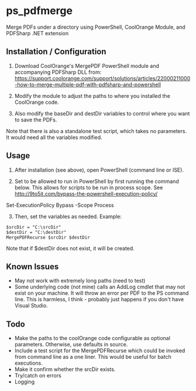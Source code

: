 # ps_pdfmerge
Merge PDFs under a directory using PowerShell, CoolOrange Module, and PDFSharp .NET extension

Installation / Configuration
----------------------------
1. Download CoolOrange's MergePDF PowerShell module and accompanying PDFSharp DLL from:
https://support.coolorange.com/support/solutions/articles/22000211000-how-to-merge-multiple-pdf-with-pdfsharp-and-powershell

2. Modify the module to adjust the paths to where you installed the CoolOrange code.

3. Also modify the baseDir and destDir variables to control where you want to save the PDFs.

Note that there is also a standalone test script, which takes no parameters. It would need all the variables modified.

Usage
-----

1. After installation (see above), open PowerShell (command line or ISE).

2. Set to be allowed to run in PowerShell by first running the command below. This allows for scripts to be run in process scope.
See http://9to5it.com/bypass-the-powershell-execution-policy/

Set-ExecutionPolicy Bypass -Scope Process

3. Then, set the variables as needed. Example:

~~~~
$srcDir = "C:\srcDir"
$destDir = "C:\destDir"
MergePDFRecurse $srcDir $destDir
~~~~

Note that if $destDir does not exist, it will be created.

Known Issues
------------

* May not work with extremely long paths (need to test)
* Some underlying code (not mine) calls an AddLog cmdlet that may not exist on your machine. It will throw an error per PDF to the PS command line. This is harmless, I think - probably just happens if you don't have Visual Studio.

Todo
----

* Make the paths to the coolOrange code configurable as optional parameters. Otherwise, use defaults in source.
* Include a test script for the MergePDFRecurse which could be invoked from command line as a one liner. 
This would be useful for batch executions.
* Make it confirm whether the srcDir exists.
* Try/catch on errors
* Logging


